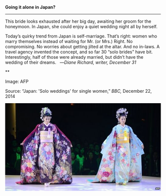**Going it alone in Japan?**

****

This bride looks exhausted after her big day, awaiting her groom for the honeymoon. In Japan, she could enjoy a quiet wedding night all by herself. 

Today’s quirky trend from Japan is self-marriage. That’s right: women who marry themselves instead of waiting for Mr. (or Mrs.) Right. No compromising. No worries about getting jilted at the altar. And no in-laws. A travel agency invented the concept, and so far 30 “solo brides” have bit. Interestingly, half of those were already married, but didn’t have the wedding of their dreams.   —*Diane Richard, writer, December 31*

**

Image: AFP

Source: “Japan: 'Solo weddings' for single women,” *BBC,* December 22, 2014

![](../images/14-12-31_23.42_BrideEDIT-1.jpeg)
